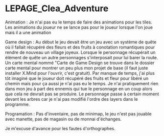 # LEPAGE_Clea_Adventure
Animation :
Je n'ai pas eu le temps de faire des animations pour les tiles. Les animations du joueur ne se lance pas pour le joueur lorsque l'on joue mais il a une animation

Game design :
Au début le jeu devait être un jeu avec un système de quête où il fallait récupéré des fleurs et des fruits à conotation romantiques pour rendre de nouveau un village joyeux. Lorsque le personnage récupérait un élément de quête un autre personnages s'interposait pour lui barer la route. Un carte mental nommé "Carte de Game Design se trouve dans le dossier carte mental pour montrer un peu plus mon projet de base (il faut juste installer X.Mind pour l'ouvrir, c'est gratuit). Par manque de temps, j'ai plus tôt imaginé que le joueur doit récupéré des fruits et fleur pour libéré un chemin mais pour ça aussi je n'ai pas eu le temps.
Je n'ai pratiquement rien dans mon jeu à part des ennemis qui tue le personnage en un coup alors que cela ne devrait pas se produire. Le personnage passe à certain moment devant les arbres car je n'ai pas modifié l'ordre des layers dans le programme.

Programation : Pas d'inventaire, pas de minimap, le jeu n'est pas jouable avec manette, pas de magasin ou de monnai d'échanges.

Je m'excuse d'avance pour les fautes d'orthographes.
